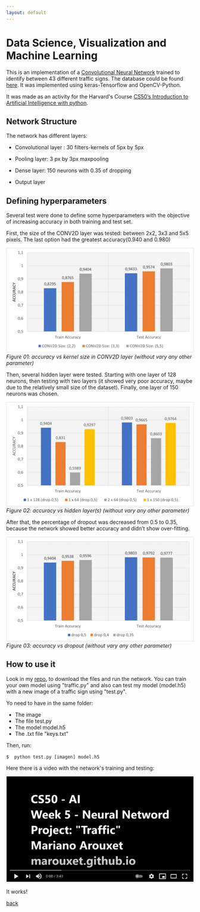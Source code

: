 ```yaml
---
layout: default
---
```

# Data Science, Visualization and Machine Learning

This is an implementation of a [Convolutional Neural Network](https://en.wikipedia.org/wiki/Convolutional_neural_network) trained to identify between 43 different traffic signs. The database could be found [here](https://cdn.cs50.net/ai/2020/x/projects/5/gtsrb.zip). It was implemented using keras-Tensorflow and OpenCV-Python. 


It was made as an activity for the Harvard's Course [CS50’s Introduction to Artificial Intelligence with python](https://cs50.harvard.edu/ai/2020/). 

## Network Structure

The network has different layers:

* Convolutional layer : 30 filters-kernels of 5px by 5px 

* Pooling layer: 3 px by 3px maxpooling

* Dense layer: 150 neurons with 0.35 of dropping

* Output layer

## Defining hyperparameters

Several test were done to define some hyperparameters with the objective of increasing accuracy in both training and test set.

First, the size of the CONV2D layer was tested: between 2x2, 3x3 and 5x5 pixels. The last option had the greatest accuracy(0.940 and 0.980)

![Figura1](./assets/img/Imagen1.png) 
_Figure 01: accuracy vs kernel size in CONV2D layer (without vary any other parameter)_

Then, several hidden layer were tested. Starting with one layer of 128 neurons, then testing  with two layers (it showed very poor accuracy, maybe due to the relatively small size of the dataset). Finally, one layer of 150 neurons was chosen.

![Figura2](./assets/img/Imagen3.png) 
_Figure 02: accuracy vs hidden layer(s) (without vary any other parameter)_

After that, the percentage of dropout was decreased from 0.5 to 0.35, because the network showed better accuracy and didn’t show over-fitting. 

![Figura3](./assets/img/Imagen4.png) 
_Figure 03: accuracy vs dropout (without vary any other parameter)_

## How to use it

Look in my [repo](https://github.com/Marouxet/cs50/tree/05-traffic), to download the files and run the network. You can train your own model using "traffic.py" and also can test my model (model.h5) with a new image of a traffic sign using "test.py". 

Yo need to have in the same folder:

* The image
* The file test.py
* The model model.h5
* The .txt file "keys.txt"

Then, run:


```
$  python test.py [imagen] model.h5
```

Here there is a video with the network's training and testing:

[![IMAGE ALT TEXT](./assets/img/youtube.png)](https://www.youtube.com/watch?v=tZhdILlUHRY&t=14s "Neural Network - Mariano Arouxet")

It works!

[back](./)
